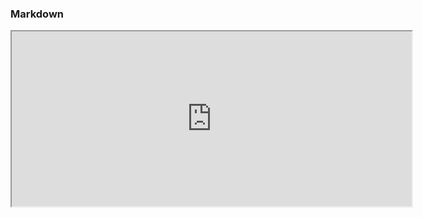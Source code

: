 
### Markdown

<iframe src="https://drive.google.com/file/d/1KVqexwjcQmichuPqAhJhhz1xN71nlr7G/preview" width="640" height="280" allow="autoplay"></iframe><body scroll="no" style="overflow: hidden">

